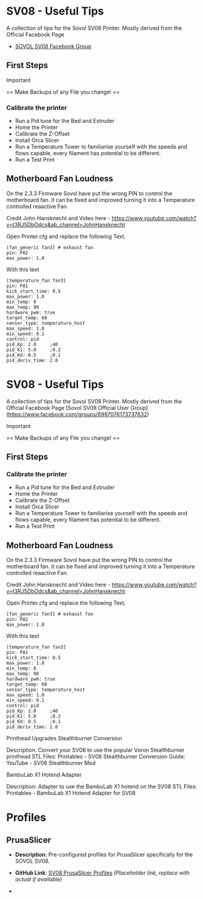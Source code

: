 # SV08 - Useful Tips
A collection of tips for the Sovol SV08 Printer.
Mostly derived from the Official Facebook Page 
-  [SOVOL SV08 Facebook Group](https://www.facebook.com/groups/sovol.sv08) 

## First Steps

> [!IMPORTANT]
> == Make Backups of any File you change! ==


### Calibrate the printer
- Run a Pid tune for the Bed and Extruder
- Home the Printer
- Calibrate the Z-Offset
- Install Orca Slicer
- Run a Temperature Tower to familiarise yourself with the speeds and flows capable, every filament has potential to be different.
- Run a Test Print

## Motherboard Fan Loudness
On the 2.3.3 Firmware Sovol have put the wrong PIN to control the motherboard fan. 
it can be fixed and improved turning it into a Temperature controlled reaactive Fan.

Credit John Hansknecht and Video here - https://www.youtube.com/watch?v=t3RJ5DbOdcs&ab_channel=JohnHansknecht

Open Printer.cfg and replace the following Text.
```
[fan_generic fan3] # exhaust fan
pin: PA2
max_power: 1.0
```

With this text

```
[temperature_fan fan3]
pin: PA1
kick_start_time: 0.5
max_power: 1.0
min_temp: 0
max_temp: 90
hardware_pwm: true
target_temp: 60
sensor_type: temperature_host
max_speed: 1.0
min_speed: 0.1
control: pid
pid_Kp: 2.0     ;40
pid_Ki: 5.0     ;0.2
pid_Kd: 0.5     ;0.1
pid_deriv_time: 2.0
```


# SV08 - Useful Tips
A collection of tips for the Sovol SV08 Printer.
Mostly derived from the Official Facebook Page [Sovol SV08 Official User Group] (https://www.facebook.com/groups/6997076173737632)



> [!IMPORTANT]
> == Make Backups of any File you change! ==

## First Steps
### Calibrate the printer
- Run a Pid tune for the Bed and Extruder
- Home the Printer
- Calibrate the Z-Offset
- Install Orca Slicer
- Run a Temperature Tower to familiarise yourself with the speeds and flows capable, every filament has potential to be different.
- Run a Test Print

## Motherboard Fan Loudness
On the 2.3.3 Firmware Sovol have put the wrong PIN to control the motherboard fan. 
it can be fixed and improved turning it into a Temperature controlled reaactive Fan.

Credit John Hansknecht and Video here - https://www.youtube.com/watch?v=t3RJ5DbOdcs&ab_channel=JohnHansknecht

Open Printer.cfg and replace the following Text.
```
[fan_generic fan3] # exhaust fan
pin: PA2
max_power: 1.0
```

With this text

```
[temperature_fan fan3]
pin: PA1
kick_start_time: 0.5
max_power: 1.0
min_temp: 0
max_temp: 90
hardware_pwm: true
target_temp: 60
sensor_type: temperature_host
max_speed: 1.0
min_speed: 0.1
control: pid
pid_Kp: 2.0     ;40
pid_Ki: 5.0     ;0.2
pid_Kd: 0.5     ;0.1
pid_deriv_time: 2.0
```


Printhead Upgrades
Stealthburner Conversion

Description: Convert your SV08 to use the popular Voron Stealthburner printhead
STL Files: Printables - SV08 Stealthburner Conversion
Guide: YouTube - SV08 Stealthburner Mod

BambuLab X1 Hotend Adapter

Description: Adapter to use the BambuLab X1 hotend on the SV08
STL Files: Printables - BambuLab X1 Hotend Adapter for SV08


# Profiles
## PrusaSlicer
- **Description**: Pre-configured profiles for PrusaSlicer specifically for the SOVOL SV08.
- **GitHub Link**: [SV08 PrusaSlicer Profiles](https://github.com/user/SV08-PrusaSlicer-Profiles) *(Placeholder link, replace with actual if available)*

- 


